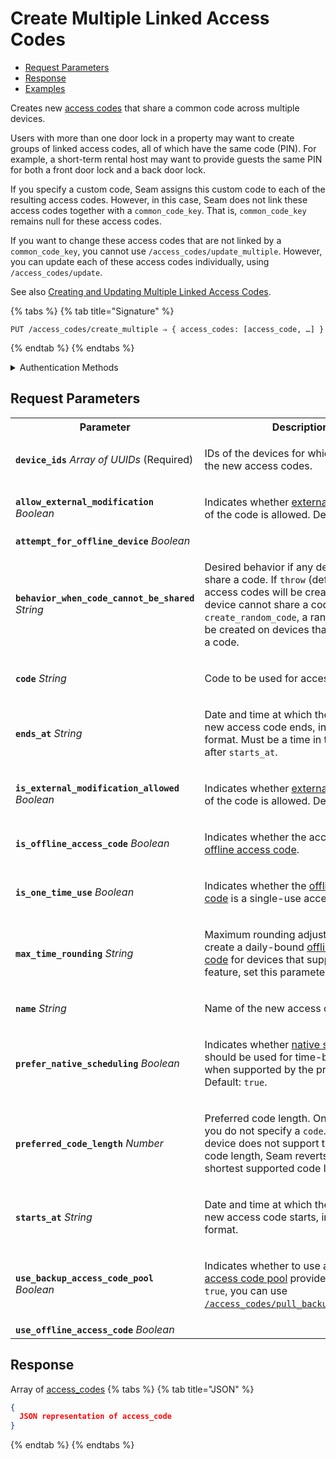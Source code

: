 # Create Multiple Linked Access Codes

- [Request Parameters](./#request-parameters)
- [Response](./#response)
- [Examples](./#examples)

Creates new [access codes](https://docs.seam.co/latest/capability-guides/smart-locks/access-codes) that share a common code across multiple devices.

Users with more than one door lock in a property may want to create groups of linked access codes, all of which have the same code (PIN). For example, a short-term rental host may want to provide guests the same PIN for both a front door lock and a back door lock.

If you specify a custom code, Seam assigns this custom code to each of the resulting access codes. However, in this case, Seam does not link these access codes together with a `common_code_key`. That is, `common_code_key` remains null for these access codes.

If you want to change these access codes that are not linked by a `common_code_key`, you cannot use `/access_codes/update_multiple`. However, you can update each of these access codes individually, using `/access_codes/update`.

See also [Creating and Updating Multiple Linked Access Codes](../../capability-guides/smart-locks/access-codes/creating-and-updating-multiple-linked-access-codes.md).

{% tabs %}
{% tab title="Signature" %}
```
PUT /access_codes/create_multiple ⇒ { access_codes: [access_code, …] }
```
{% endtab %}
{% endtabs %}

<details>

<summary>Authentication Methods</summary>

- API key
- Client session token
- Personal access token
  <br>Must also include the `seam-workspace` header in the request.

To learn more, see [Authentication](https://docs.seam.co/latest/api/authentication).
</details>

## Request Parameters

<table>
<tr><th width="250">Parameter</th><th>Description</th></tr>
<tr><td><strong><code>device_ids</code></strong> <i>Array</i> <i>of UUIDs</i> (Required)</td>
<td>

IDs of the devices for which to create the new access codes.
</td></tr>
<tr><td><strong><code>allow_external_modification</code></strong> <i>Boolean</i></td>
<td>

Indicates whether [external modification](https://docs.seam.co/latest/api/access_codes#external-modification) of the code is allowed. Default: `false`.
</td></tr>
<tr><td><strong><code>attempt_for_offline_device</code></strong> <i>Boolean</i></td>
<td>
</td></tr>
<tr><td><strong><code>behavior_when_code_cannot_be_shared</code></strong> <i>String</i></td>
<td>

Desired behavior if any device cannot share a code. If `throw` (default), no access codes will be created if any device cannot share a code. If `create_random_code`, a random code will be created on devices that cannot share a code.
</td></tr>
<tr><td><strong><code>code</code></strong> <i>String</i></td>
<td>

Code to be used for access.
</td></tr>
<tr><td><strong><code>ends_at</code></strong> <i>String</i></td>
<td>

Date and time at which the validity of the new access code ends, in [ISO 8601](https://www.iso.org/iso-8601-date-and-time-format.html) format. Must be a time in the future and after `starts_at`.
</td></tr>
<tr><td><strong><code>is_external_modification_allowed</code></strong> <i>Boolean</i></td>
<td>

Indicates whether [external modification](https://docs.seam.co/latest/api/access_codes#external-modification) of the code is allowed. Default: `false`.
</td></tr>
<tr><td><strong><code>is_offline_access_code</code></strong> <i>Boolean</i></td>
<td>

Indicates whether the access code is an [offline access code](https://docs.seam.co/latest/capability-guides/smart-locks/access-codes/offline-access-codes).
</td></tr>
<tr><td><strong><code>is_one_time_use</code></strong> <i>Boolean</i></td>
<td>

Indicates whether the [offline access code](https://docs.seam.co/latest/capability-guides/smart-locks/access-codes/offline-access-codes) is a single-use access code.
</td></tr>
<tr><td><strong><code>max_time_rounding</code></strong> <i>String</i></td>
<td>

Maximum rounding adjustment. To create a daily-bound [offline access code](https://docs.seam.co/latest/capability-guides/smart-locks/access-codes/offline-access-codes) for devices that support this feature, set this parameter to `1d`.
</td></tr>
<tr><td><strong><code>name</code></strong> <i>String</i></td>
<td>

Name of the new access code.
</td></tr>
<tr><td><strong><code>prefer_native_scheduling</code></strong> <i>Boolean</i></td>
<td>

Indicates whether [native scheduling](https://docs.seam.co/latest/capability-guides/smart-locks/access-codes#native-scheduling) should be used for time-bound codes when supported by the provider. Default: `true`.
</td></tr>
<tr><td><strong><code>preferred_code_length</code></strong> <i>Number</i></td>
<td>

Preferred code length. Only applicable if you do not specify a `code`. If the affected device does not support the preferred code length, Seam reverts to using the shortest supported code length.
</td></tr>
<tr><td><strong><code>starts_at</code></strong> <i>String</i></td>
<td>

Date and time at which the validity of the new access code starts, in [ISO 8601](https://www.iso.org/iso-8601-date-and-time-format.html) format.
</td></tr>
<tr><td><strong><code>use_backup_access_code_pool</code></strong> <i>Boolean</i></td>
<td>

Indicates whether to use a [backup access code pool](https://docs.seam.co/latest/core-concepts/access-codes#backup-access-codes) provided by Seam. If `true`, you can use [`/access_codes/pull_backup_access_code`](../../api-clients/access_codes/pull_backup_access_code.md).
</td></tr>
<tr><td><strong><code>use_offline_access_code</code></strong> <i>Boolean</i></td>
<td>
</td></tr>
</table>

## Response

Array of [access\_codes](./)
{% tabs %}
{% tab title="JSON" %}
```json
{
  JSON representation of access_code
}
```
{% endtab %}
{% endtabs %}
